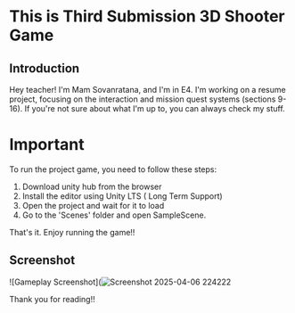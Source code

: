 # This is Third Submission 3D Shooter Game 

## Introduction

Hey teacher! I'm Mam Sovanratana, and I'm in E4. I'm working on a resume project, focusing on the interaction and mission quest systems (sections 9-16).
If you're not sure about what I'm up to, you can always check my stuff.

# Important

To run the project game, you need to follow these steps:

1. Download unity hub from the browser
2. Install the editor using Unity LTS ( Long Term Support)
3. Open the project and wait for it to load
4. Go to the 'Scenes' folder and open SampleScene.



That's it. Enjoy running the game!!   

## Screenshot  
![Gameplay Screenshot](![Screenshot 2025-04-06 224222](https://github.com/user-attachments/assets/3ca65020-f124-45c3-97dc-dedba7d4b822)



Thank you for reading!! 
